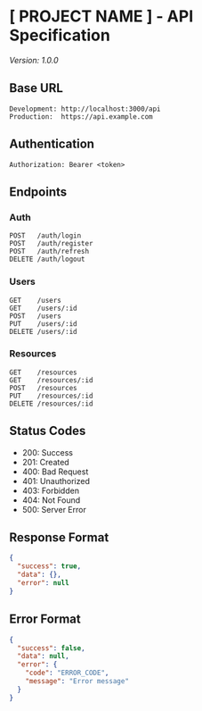 # [ PROJECT NAME ] - API Specification
*Version: 1.0.0*

## Base URL
```
Development: http://localhost:3000/api
Production:  https://api.example.com
```

## Authentication
```
Authorization: Bearer <token>
```

## Endpoints

### Auth
```
POST   /auth/login
POST   /auth/register
POST   /auth/refresh
DELETE /auth/logout
```

### Users
```
GET    /users
GET    /users/:id
POST   /users
PUT    /users/:id
DELETE /users/:id
```

### Resources
```
GET    /resources
GET    /resources/:id
POST   /resources
PUT    /resources/:id
DELETE /resources/:id
```

## Status Codes
- 200: Success
- 201: Created
- 400: Bad Request
- 401: Unauthorized
- 403: Forbidden
- 404: Not Found
- 500: Server Error

## Response Format
```json
{
  "success": true,
  "data": {},
  "error": null
}
```

## Error Format
```json
{
  "success": false,
  "data": null,
  "error": {
    "code": "ERROR_CODE",
    "message": "Error message"
  }
}